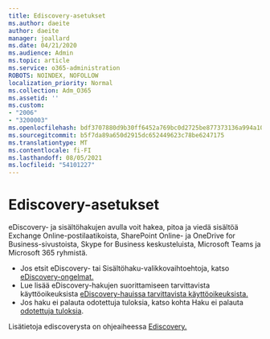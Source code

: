 ```yaml
---
title: Ediscovery-asetukset
ms.author: daeite
author: daeite
manager: joallard
ms.date: 04/21/2020
ms.audience: Admin
ms.topic: article
ms.service: o365-administration
ROBOTS: NOINDEX, NOFOLLOW
localization_priority: Normal
ms.collection: Adm_O365
ms.assetid: ''
ms.custom:
- "2006"
- "3200003"
ms.openlocfilehash: bdf3707880d9b30ff6452a769bc0d2725be877373136a994a108e92d56d7b577
ms.sourcegitcommit: b5f7da89a650d2915dc652449623c78be6247175
ms.translationtype: MT
ms.contentlocale: fi-FI
ms.lasthandoff: 08/05/2021
ms.locfileid: "54101227"
---
```

# <a name="ediscovery-settings"></a>Ediscovery-asetukset

eDiscovery- ja sisältöhakujen avulla voit hakea, pitoa ja viedä sisältöä Exchange Online-postilaatikoista, SharePoint Online- ja OneDrive for Business-sivustoista, Skype for Business keskusteluista, Microsoft Teams ja Microsoft 365 ryhmistä.

- Jos etsit eDiscovery- tai Sisältöhaku-valikkovaihtoehtoja, katso [eDiscovery-ongelmat.](https://docs.microsoft.com/alchemyinsights/ediscovery-issues)
- Lue lisää eDiscovery-hakujen suorittamiseen tarvittavista käyttöoikeuksista [eDiscovery-hauissa tarvittavista käyttöoikeuksista.](https://docs.microsoft.com/alchemyinsights/permissions-required-for-ediscovery-searches)
- Jos haku ei palauta odotettuja tuloksia, katso kohta Haku ei palauta [odotettuja tuloksia](https://docs.microsoft.com/alchemyinsights/search-not-returning-expected-results).

Lisätietoja ediscoverysta on ohjeaiheessa [Ediscovery.](https://docs.microsoft.com/microsoft-365/compliance/ediscovery)
